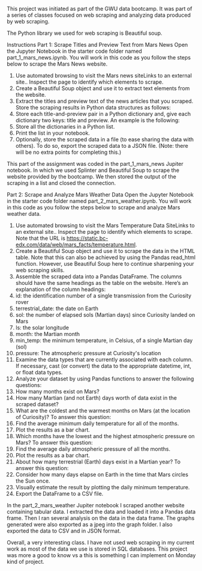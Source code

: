 This project was initiated as part of the GWU data bootcamp. It was part of a series of classes focused on web scraping and analyzing data produced by web scraping. 

The Python library we used for web scraping is Beautiful soup.

Instructions
Part 1: Scrape Titles and Preview Text from Mars News
Open the Jupyter Notebook in the starter code folder named part_1_mars_news.ipynb. You will work in this code as you follow the steps below to scrape the Mars News website.
1.	Use automated browsing to visit the Mars news siteLinks to an external site.. Inspect the page to identify which elements to scrape.
2.	Create a Beautiful Soup object and use it to extract text elements from the website.
3.	Extract the titles and preview text of the news articles that you scraped. Store the scraping results in Python data structures as follows:
1.	Store each title-and-preview pair in a Python dictionary and, give each dictionary two keys: title and preview. An example is the following:
4.	Store all the dictionaries in a Python list.
5.	Print the list in your notebook.
6.	Optionally, store the scraped data in a file (to ease sharing the data with others). To do so, export the scraped data to a JSON file. (Note: there will be no extra points for completing this.)

This part of the assignment was coded in the part_1_mars_news Jupiter notebook. In which we used Splinter and Beautiful Soup to scrape the website provided by the bootcamp. We then stored the output of the scraping in a list and closed the connection.

Part 2: Scrape and Analyze Mars Weather Data
Open the Jupyter Notebook in the starter code folder named part_2_mars_weather.ipynb. You will work in this code as you follow the steps below to scrape and analyze Mars weather data.
1.	Use automated browsing to visit the Mars Temperature Data SiteLinks to an external site.. Inspect the page to identify which elements to scrape. Note that the URL is https://static.bc-edx.com/data/web/mars_facts/temperature.html.
2.	Create a Beautiful Soup object and use it to scrape the data in the HTML table. Note that this can also be achieved by using the Pandas read_html function. However, use Beautiful Soup here to continue sharpening your web scraping skills.
3.	Assemble the scraped data into a Pandas DataFrame. The columns should have the same headings as the table on the website. Here’s an explanation of the column headings:
1.	id: the identification number of a single transmission from the Curiosity rover
2.	terrestrial_date: the date on Earth
3.	sol: the number of elapsed sols (Martian days) since Curiosity landed on Mars
4.	ls: the solar longitude
5.	month: the Martian month
6.	min_temp: the minimum temperature, in Celsius, of a single Martian day (sol)
7.	pressure: The atmospheric pressure at Curiosity's location
4.	Examine the data types that are currently associated with each column. If necessary, cast (or convert) the data to the appropriate datetime, int, or float data types.
5.	Analyze your dataset by using Pandas functions to answer the following questions:
1.	How many months exist on Mars?
2.	How many Martian (and not Earth) days worth of data exist in the scraped dataset?
3.	What are the coldest and the warmest months on Mars (at the location of Curiosity)? To answer this question:
1.	Find the average minimum daily temperature for all of the months.
2.	Plot the results as a bar chart.
4.	Which months have the lowest and the highest atmospheric pressure on Mars? To answer this question:
1.	Find the average daily atmospheric pressure of all the months.
2.	Plot the results as a bar chart.
5.	About how many terrestrial (Earth) days exist in a Martian year? To answer this question:
1.	Consider how many days elapse on Earth in the time that Mars circles the Sun once.
2.	Visually estimate the result by plotting the daily minimum temperature.
6.	Export the DataFrame to a CSV file.

In the part_2_mars_weather Jupiter notebook I scraped another website containing tabular data. I extracted the data and loaded it into a Pandas data frame. Then I ran several analysis on the data in the data frame. The graphs generated were also exported as a jpeg into the graph folder. I also exported the data to CSV and in JSON format.

Overall, a very interesting class. I have not used web scraping in my current work as most of the data we use is stored in SQL databases. This project was more a good to know vs a this is something I can implement on Monday kind of project.
